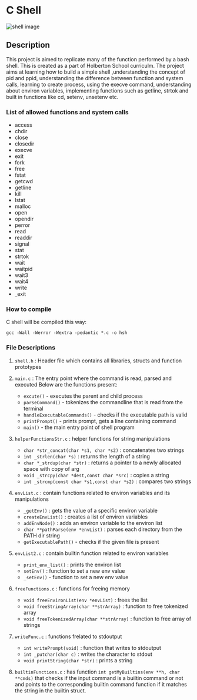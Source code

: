 # C Shell

<img src="https://s3.amazonaws.com/intranet-projects-files/holbertonschool-low_level_programming/235/shell.png" alt="shell image">

## Description

This project is aimed to replicate many of the function performed by a bash shell. This is created as a part of Holberton School curriculm. The project aims at learning how to build a simple shell ,understanding the concept of pid and ppid, understanding the difference between function and system calls, learning to create process, using the execve command, understanding about environ variables, implementing functions such as getline, strtok and built in functions like cd, setenv, unsetenv etc.

### List of allowed functions and system calls
* access
* chdir
* close
* closedir
* execve
* exit
* fork
* free
* fstat
* getcwd
* getline
* kill
* lstat
* malloc
* open
* opendir
* perror
* read
* readdir
* signal
* stat
* strtok
* wait
*  waitpid
* wait3
* wait4
* write
* _exit

### How to compile
C shell will be compiled this way:

`gcc -Wall -Werror -Wextra -pedantic *.c -o hsh`

### File Descriptions
1. `shell.h` : Header file which contains all libraries, structs and function prototypes

2. `main.c` : The entry point where the command is read, parsed and executed
Below are the functions present:
	* ``excute()`` - executes the parent and child process
	* ``parseCommand()`` - tokenizes the commandline that is read from the terminal
	* ``handleExecutableCommands()`` - checks if the executable path is valid
	* ``printPrompt()`` - prints prompt, gets a line containing command
	* ``main()`` - the main entry point of shell program

3. `helperFunctionsStr.c` : helper functions for string manipulations
	* ``char *str_concat(char *s1, char *s2)`` : concatenates two strings
	* ``int _strlen(char *s)`` : returns the length of a string
	* ``char *_strdup(char *str)`` : returns a pointer to a newly allocated space with copy of arg
	* ``void _strcpy(char *dest,const char *src)`` : copies a string
	* ``int _strcmp(const char *s1,const char *s2)`` : compares two strings
3. `envList.c` : contain functions related to environ variables and its manipulations 
	* ``_getEnv()`` : gets the value of a specific environ variable
	* ``createEnvList()`` : creates a list of environ variables
	* ``addEnvNode()`` : adds an environ variable to the environ list
	* ``char **pathParse(env *envList)`` : parses each directory from the PATH dir string
	* ``getExecutablePath()`` - checks if the given file is present

4. `envList2.c` : contain builtin function related to environ variables
	* ``print_env_list()`` : prints the environ list
	* ``setEnv()`` : function to set a new env value
	* ``_setEnv()`` - function to set a new env value

5. `freeFunctions.c` : functions for freeing memory
	* ``void freeEnvironList(env *envList)`` :  frees the list
	* ``void freeStringArray(char **strArray)`` : function to free tokenized array
	* ``void freeTokenizedArray(char **strArray)`` : function to free array of strings

6. `writeFunc.c` : functions frelated to stdoutput 
	* ``int writePrompt(void)`` : function that writes to stdoutput
	* ``int _putchar(char c)`` : writes the character to stdout
	* ``void printString(char *str)`` : prints a string

7. `builtinFunctions.c` : has function ``int getMyBuiltins(env **h, char **cmds)`` that checks if the input command is a builtin command or not and points to the corresponding builtin command function if it matches the string in the builtin struct.

